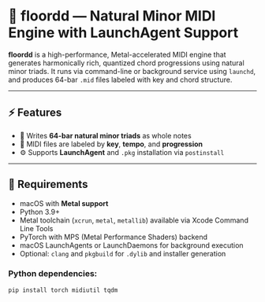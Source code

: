 # 🎼 floordd — Natural Minor MIDI Engine with LaunchAgent Support

**floordd** is a high-performance, Metal-accelerated MIDI engine that generates harmonically rich, quantized chord progressions using natural minor triads. It runs via command-line or background service using `launchd`, and produces 64-bar `.mid` files labeled with key and chord structure.

---

## ⚡ Features

- 🎼 Writes **64-bar natural minor triads** as whole notes
- 📝 MIDI files are labeled by **key**, **tempo**, and **progression**
- ⚙️ Supports **LaunchAgent** and `.pkg` installation via `postinstall`

---

## 🧰 Requirements

- macOS with **Metal support**
- Python 3.9+
- Metal toolchain (`xcrun`, `metal`, `metallib`) available via Xcode Command Line Tools
- PyTorch with MPS (Metal Performance Shaders) backend
- macOS LaunchAgents or LaunchDaemons for background execution
- Optional: `clang` and `pkgbuild` for `.dylib` and installer generation

### Python dependencies:

```bash
pip install torch midiutil tqdm
```
